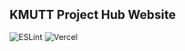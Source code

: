 ## KMUTT Project Hub Website
![ESLint](https://github.com/CPE-KMUTT-ProjectHub/ProjectHub/actions/workflows/eslint.yml/badge.svg)
![Vercel](https://vercelbadge.vercel.app/api/CPE-KMUTT-ProjectHub/ProjectHub)

